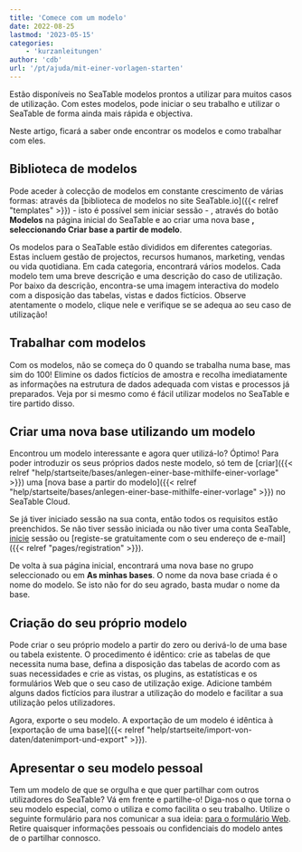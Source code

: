 ```yaml
---
title: 'Comece com um modelo'
date: 2022-08-25
lastmod: '2023-05-15'
categories:
    - 'kurzanleitungen'
author: 'cdb'
url: '/pt/ajuda/mit-einer-vorlagen-starten'
---
```


Estão disponíveis no SeaTable modelos prontos a utilizar para muitos casos de utilização. Com estes modelos, pode iniciar o seu trabalho e utilizar o SeaTable de forma ainda mais rápida e objectiva.

Neste artigo, ficará a saber onde encontrar os modelos e como trabalhar com eles.

## Biblioteca de modelos

Pode aceder à colecção de modelos em constante crescimento de várias formas: através da [biblioteca de modelos no site SeaTable.io]({{< relref "templates" >}}) - isto é possível sem iniciar sessão - , através do botão **Modelos** na página inicial do SeaTable e ao criar uma nova base **, seleccionando Criar base a partir de modelo**.

Os modelos para o SeaTable estão divididos em diferentes categorias. Estas incluem gestão de projectos, recursos humanos, marketing, vendas ou vida quotidiana. Em cada categoria, encontrará vários modelos. Cada modelo tem uma breve descrição e uma descrição do caso de utilização. Por baixo da descrição, encontra-se uma imagem interactiva do modelo com a disposição das tabelas, vistas e dados fictícios. Observe atentamente o modelo, clique nele e verifique se se adequa ao seu caso de utilização!

## Trabalhar com modelos

Com os modelos, não se começa do 0 quando se trabalha numa base, mas sim do 100! Elimine os dados fictícios de amostra e recolha imediatamente as informações na estrutura de dados adequada com vistas e processos já preparados. Veja por si mesmo como é fácil utilizar modelos no SeaTable e tire partido disso.

## Criar uma nova base utilizando um modelo

Encontrou um modelo interessante e agora quer utilizá-lo? Óptimo! Para poder introduzir os seus próprios dados neste modelo, só tem de [criar]({{< relref "help/startseite/bases/anlegen-einer-base-mithilfe-einer-vorlage" >}}) uma [nova base a partir do modelo]({{< relref "help/startseite/bases/anlegen-einer-base-mithilfe-einer-vorlage" >}}) no SeaTable Cloud.

Se já tiver iniciado sessão na sua conta, então todos os requisitos estão preenchidos. Se não tiver sessão iniciada ou não tiver uma conta SeaTable, [inicie](https://cloud.seatable.io/) sessão ou [registe-se gratuitamente com o seu endereço de e-mail]({{< relref "pages/registration" >}}).

De volta à sua página inicial, encontrará uma nova base no grupo seleccionado ou em **As minhas bases**. O nome da nova base criada é o nome do modelo. Se isto não for do seu agrado, basta mudar o nome da base.

## Criação do seu próprio modelo

Pode criar o seu próprio modelo a partir do zero ou derivá-lo de uma base ou tabela existente. O procedimento é idêntico: crie as tabelas de que necessita numa base, defina a disposição das tabelas de acordo com as suas necessidades e crie as vistas, os plugins, as estatísticas e os formulários Web que o seu caso de utilização exige. Adicione também alguns dados fictícios para ilustrar a utilização do modelo e facilitar a sua utilização pelos utilizadores.

Agora, exporte o seu modelo. A exportação de um modelo é idêntica à [exportação de uma base]({{< relref "help/startseite/import-von-daten/datenimport-und-export" >}}).

## Apresentar o seu modelo pessoal

Tem um modelo de que se orgulha e que quer partilhar com outros utilizadores do SeaTable? Vá em frente e partilhe-o! Diga-nos o que torna o seu modelo especial, como o utiliza e como facilita o seu trabalho. Utilize o seguinte formulário para nos comunicar a sua ideia: [para o formulário Web](https://cloud.seatable.io/dtable/forms/e41b7a37-adca-48b9-9650-9399f410494f/). Retire quaisquer informações pessoais ou confidenciais do modelo antes de o partilhar connosco.
